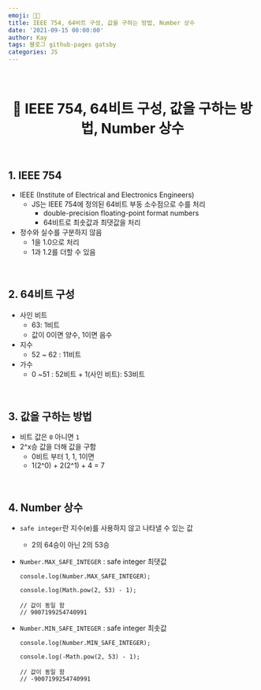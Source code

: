 ```yaml
---
emoji: 👨‍💻
title: IEEE 754, 64비트 구성, 값을 구하는 방법, Number 상수
date: '2021-09-15 00:00:00'
author: Kay
tags: 블로그 github-pages gatsby
categories: JS
---
```


<br>

<h1 align="center">
  👋  IEEE 754, 64비트 구성, 값을 구하는 방법, Number 상수
</h1>

<br>

## 1. IEEE 754

- IEEE (Institute of Electrical and Electronics Engineers)
  - JS는 IEEE 754에 정의된 64비트 부동 소수점으로 수를 처리
    - double-precision floating-point format numbers
    - 64비트로 최솟값과 최댓값을 처리
- 정수와 실수를 구분하지 않음
  - 1을 1.0으로 처리
  - 1과 1.2를 더할 수 있음

<br>

## 2. 64비트 구성

- 사인 비트
  - 63: 1비트
  - 값이 0이면 양수, 1이면 음수
- 지수
  - 52 ~ 62 : 11비트
- 가수
  - 0 ~51 : 52비트 + 1(사인 비트): 53비트

<br>

## 3. 값을 구하는 방법

- 비트 값은 `0` 아니면 `1`
- 2^x승 값을 더해 값을 구함
  - 0비트 부터 1, 1, 1이면
  - 1(2^0) + 2(2^1) + 4 = 7

<br>

## 4. Number 상수

- `safe integer`란 지수(e)를 사용하지 않고 나타낼 수 있는 값
  - 2의 64승이 아닌 2의 53승
- `Number.MAX_SAFE_INTEGER` : safe integer 최댓값

  ```tsx
  console.log(Number.MAX_SAFE_INTEGER);

  console.log(Math.pow(2, 53) - 1);

  // 값이 동일 함
  // 9007199254740991
  ```

- `Number.MIN_SAFE_INTEGER` : safe integer 최솟값

  ```tsx
  console.log(Number.MIN_SAFE_INTEGER);

  console.log(-Math.pow(2, 53) - 1);

  // 값이 동일 함
  // -9007199254740991
  ```

```toc

```

